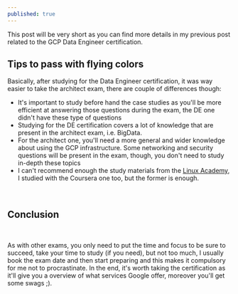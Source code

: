 ```yaml
---
published: true
---
```


This post will be very short as you can find more details in my previous post related to the GCP Data Engineer certification. 

## Tips to pass with flying colors

Basically, after studying for the Data Engineer certification, it was way easier to take the architect exam, there are couple of differences though: 

- It's important to study before hand the case studies as you'll be more efficient at answering those questions during the exam, the DE one didn't have these type of questions 
- Studying for the DE certification covers a lot of knowledge that are present in the architect exam, i.e. BigData. 
- For the architect one, you'll need a more general and wider knowledge about using the GCP infrastructure. Some networking and security questions will be present in the exam, though, you don't 
need to study in-depth these topics
- I can't recommend enough the study materials from the [Linux Academy](https://linuxacademy.com/course/google-cloud-certified-professional-cloud-architect/), I studied with the Coursera one too, but the former is enough. 

<br>

## Conclusion 

<br>

As with other exams, you only need to put the time and focus to be sure to succeed, take your time to study (if you need), but not too much, I usually book the exam date and then start preparing and this 
makes it compulsory for me not to procrastinate. In the end, it's worth taking the certification as it'll give you a overview of what services Google offer, moreover you'll get some swags ;). 



